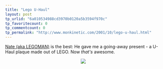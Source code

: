 ```yaml
---
title: "Lego U-Haul"
layout: post
tp_urlid: "6a010534988cd3970b0120a5b3594f970c"
tp_favoritecount: 0
tp_commentcount: 0
tp_permalink: "http://www.monkinetic.com/2001/10/lego-u-haul.html"
---
```

<a href="http://www.nullgel.com">Nate (aka LEGOMAN)</a> is the best: He gave me a going-away present - a U-Haul plaque made out of LEGO. Now <i>that&#39;s</i> awesome.<p>

<center><img src="http://media.redmonk.net/images/steve_uhaul.jpg" /></center></p>
